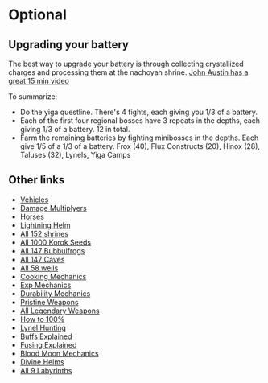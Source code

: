 # Optional

## Upgrading your battery
The best way to upgrade your battery is through collecting crystallized charges and processing them at the nachoyah shrine. [John Austin has a great 15 min video](https://www.youtube.com/watch?v=Bns2u4G44B4)

To summarize:
- Do the yiga questline. There's 4 fights, each giving you 1/3 of a battery.
- Each of the first four regional bosses have 3 repeats in the depths, each giving 1/3 of a battery. 12 in total. 
- Farm the remaining batteries by fighting minibosses in the depths. Each give 1/5 of a 1/3 of a battery. Frox (40), Flux Constructs (20), Hinox (28), Taluses (32), Lynels, Yiga Camps

## Other links
- [Vehicles](https://www.youtube.com/watch?v=qTjnxosD6vE)
- [Damage Multiplyers](https://www.youtube.com/watch?v=MI1SqGw9mL0)
- [Horses](https://www.youtube.com/watch?v=O41CEphDm4c)
- [Lightning Helm](https://www.youtube.com/watch?v=nDRVz85_YoI)
- [All 152 shrines](https://www.youtube.com/watch?v=gJT-g56CVmk)
- [All 1000 Korok Seeds](https://www.youtube.com/watch?v=zJhsac8UvhU&list=PLRYiNkjGrK9NccAkhsot687c5HtF-w3vU)
- [All 147 Bubbulfrogs](https://www.youtube.com/watch?v=lR5OlGR135g)
- [All 147 Caves](https://www.youtube.com/watch?v=KzDBZPazYMY)
- [All 58 wells](https://www.youtube.com/watch?v=alIOt0tQZx8)
- [Cooking Mechanics](https://www.youtube.com/watch?v=ho3fZyokkg8)
- [Exp Mechanics](https://www.youtube.com/watch?v=l4nCHuBzgy0)
- [Durability Mechanics](https://www.youtube.com/watch?v=XG4dYQBcnSk)
- [Pristine Weapons](https://www.youtube.com/watch?v=Qdce0lbWR3g)
- [All Legendary Weapons](https://www.youtube.com/watch?v=XoiUYd5vEC4)
- [How to 100%](https://www.youtube.com/watch?v=wvL0YnIjyCU)
- [Lynel Hunting](https://www.youtube.com/watch?v=hb3eoYXi8Ao)
- [Buffs Explained](https://www.youtube.com/watch?v=Ayy-vpqJK_w)
- [Fusing Explained](https://www.youtube.com/watch?v=1FOe4spSahY)
- [Blood Moon Mechanics](https://www.youtube.com/watch?v=TxQPZfWTrJY)
- [Divine Helms](https://www.youtube.com/watch?v=TOI6UAL81Sc)
- [All 9 Labyrinths](https://www.youtube.com/watch?v=b3e5XDKecBo)

